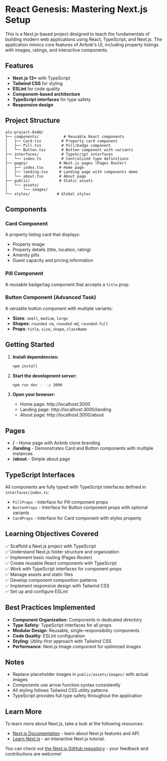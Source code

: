 # React Genesis: Mastering Next.js Setup

This is a Next.js-based project designed to teach the fundamentals of building modern web applications using React, TypeScript, and Next.js. The application mimics core features of Airbnb's UI, including property listings with images, ratings, and interactive components.

## Features

- **Next.js 13+** with TypeScript
- **Tailwind CSS** for styling
- **ESLint** for code quality
- **Component-based architecture**
- **TypeScript interfaces** for type safety
- **Responsive design**

## Project Structure

```
alx-project-0x00/
├── components/           # Reusable React components
│   ├── Card.tsx         # Property card component
│   ├── Pill.tsx         # Pill/badge component  
│   └── Button.tsx       # Button component with variants
├── interfaces/          # TypeScript interfaces
│   └── index.ts         # Centralized type definitions
├── pages/              # Next.js pages (Pages Router)
│   ├── index.tsx       # Home page
│   ├── landing.tsx     # Landing page with components demo
│   └── about.tsx       # About page
├── public/             # Static assets
│   └── assets/
│       └── images/
└── styles/            # Global styles
```

## Components

### Card Component
A property listing card that displays:
- Property image
- Property details (title, location, rating)
- Amenity pills
- Guest capacity and pricing information

### Pill Component  
A reusable badge/tag component that accepts a `title` prop.

### Button Component (Advanced Task)
A versatile button component with multiple variants:
- **Sizes**: `small`, `medium`, `large`
- **Shapes**: `rounded-sm`, `rounded-md`, `rounded-full`
- **Props**: `title`, `size`, `shape`, `className`

## Getting Started

1. **Install dependencies:**
   ```bash
   npm install
   ```

2. **Start the development server:**
   ```bash
   npm run dev -- -p 3000
   ```

3. **Open your browser:**
   - Home page: http://localhost:3000
   - Landing page: http://localhost:3000/landing
   - About page: http://localhost:3000/about

## Pages

- **/** - Home page with Airbnb clone branding
- **/landing** - Demonstrates Card and Button components with multiple instances
- **/about** - Simple about page

## TypeScript Interfaces

All components are fully typed with TypeScript interfaces defined in `interfaces/index.ts`:

- `PillProps` - Interface for Pill component props
- `ButtonProps` - Interface for Button component props with optional variants
- `CardProps` - Interface for Card component with styles property

## Learning Objectives Covered

✅ Scaffold a Next.js project with TypeScript  
✅ Understand Next.js folder structure and organization  
✅ Implement basic routing (Pages Router)  
✅ Create reusable React components with TypeScript  
✅ Work with TypeScript interfaces for component props  
✅ Manage assets and static files  
✅ Develop component composition patterns  
✅ Implement responsive design with Tailwind CSS  
✅ Set up and configure ESLint  

## Best Practices Implemented

- **Component Organization**: Components in dedicated directory
- **Type Safety**: TypeScript interfaces for all props
- **Modular Design**: Reusable, single-responsibility components  
- **Code Quality**: ESLint configuration
- **Styling**: Utility-first approach with Tailwind CSS
- **Performance**: Next.js Image component for optimized images

## Notes

- Replace placeholder images in `public/assets/images/` with actual images
- Components use arrow function syntax consistently
- All styling follows Tailwind CSS utility patterns
- TypeScript provides full type safety throughout the application

## Learn More

To learn more about Next.js, take a look at the following resources:

- [Next.js Documentation](https://nextjs.org/docs) - learn about Next.js features and API.
- [Learn Next.js](https://nextjs.org/learn-pages-router) - an interactive Next.js tutorial.

You can check out [the Next.js GitHub repository](https://github.com/vercel/next.js) - your feedback and contributions are welcome!

